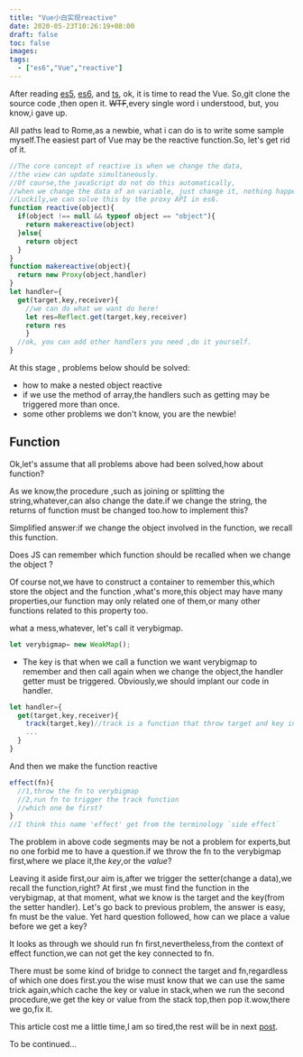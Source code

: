 ```yaml
---
title: "Vue小白实现reactive"
date: 2020-05-23T10:26:19+08:00
draft: false
toc: false
images:
tags: 
  - ["es6","Vue","reactive"]
---
```


After reading [es5](https://wangdoc.com/javascript/), [es6](https://es6.ruanyifeng.com/), and [ts](https://ts.xcatliu.com/), ok, it is time to read the Vue. So,git clone the source code ,then open it.
~~WTF~~,every single word i understood, but, you know,i gave up.

All paths lead to Rome,as a newbie, what i can do is to write some sample myself.The easiest part of Vue may be the reactive function.So, let's get rid of it.
```JavaScript
//The core concept of reactive is when we change the data,
//the view can update simultaneously.
//Of course,the javaScript do not do this automatically,
//when we change the data of an variable, just change it, nothing happen.
//Luckily,we can solve this by the proxy API in es6.
function reactive(object){
  if(object !== null && typeof object == "object"){
    return makereactive(object)
  }else{
    return object
  }
}
function makereactive(object){
  return new Proxy(object,handler)
}
let handler={
  get(target,key,receiver){
    //we can do what we want do here!
    let res=Reflect.get(target,key,receiver)
    return res
    }
  //ok, you can add other handlers you need ,do it yourself.
}

```
At this stage , problems below should be solved:
* how to make a nested object reactive
* if we use the method of array,the handlers such as getting may be triggered more than once.
* some other problems we don't know, you are the newbie!
## Function
Ok,let's assume that all  problems above had been solved,how about function?


As we know,the procedure ,such as joining or splitting the string,whatever,can also change the date.if we change the string, the returns of function must be changed too.how to implement this?


Simplified answer:if we change the object involved in the function, we recall this function.

Does JS can remember which function should be recalled when we change the object ?

Of course not,we have to  construct a container to remember this,which store the object and the function ,what's more,this object may have many properties,our function may only related one of them,or many other functions related to this property too.

what a mess,whatever, let's call it verybigmap.

```JavaScript
let verybigmap= new WeakMap();
```
* The key is that when we call a function we want verybigmap to remember and then call again when we change the object,the handler getter must be triggered. Obviously,we should implant our code in handler.
```JavaScript
let handler={
  get(target,key,receiver){
    track(target,key)//track is a function that throw target and key into verybigmap
    ...
  }
}

```
And then we make the function reactive
```JavaScript
effect(fn){
  //1,throw the fn to verybigmap
  //2,run fn to trigger the track function
  //which one be first?
}
//I think this name 'effect' get from the terminology `side effect`
```
The problem in above code segments may be not a problem for experts,but no one forbid me to have a question.if we throw the fn to the verybigmap first,where we place it,the *key*,or the *value*?

Leaving it aside first,our aim is,after we trigger the setter(change a data),we recall the function,right? At first ,we must find the function in the verybigmap, at that moment, what we know is the target and the key(from the setter handler). Let's go back to previous problem, the answer is easy, fn must be the value. Yet hard question followed, how can we place a value before we get a key?

It looks as through we should run fn first,nevertheless,from the context of effect function,we can not get the key connected to fn.

There must be some kind of bridge to connect the target and fn,regardless of which one does first.you the wise must know that we can use the same trick again,which cache the key or value in stack,when we run the second procedure,we get the key or value from the stack top,then pop it.wow,there we go,fix it.

This article cost me a little time,I am so tired,the rest will be in next [post]().

To be continued...
